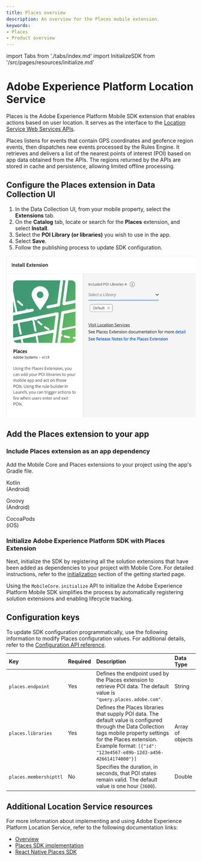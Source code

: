 ```yaml
---
title: Places overview
description: An overview for the Places mobile extension.
keywords:
- Places
- Product overview
---
```


import Tabs from './tabs/index.md'
import InitializeSDK from '/src/pages/resources/initialize.md'

# Adobe Experience Platform Location Service

Places is the Adobe Experience Platform Mobile SDK extension that enables actions based on user location. It serves as the interface to the [Location Service Web Services APIs](https://experienceleague.adobe.com/docs/places/using/web-service-api/places-web-services.html).  

Places listens for events that contain GPS coordinates and geofence region events, then dispatches new events processed by the Rules Engine. It retrieves and delivers a list of the nearest points of interest (POI) based on app data obtained from the APIs. The regions returned by the APIs are stored in cache and persistence, allowing limited offline processing.  

## Configure the Places extension in Data Collection UI

1. In the Data Collection UI, from your mobile property, select the **Extensions** tab.
2. On the **Catalog** tab, locate or search for the **Places** extension, and select **Install**.
3. Select the **POI Library (or libraries)** you wish to use in the app.
4. Select **Save**.
5. Follow the publishing process to update SDK configuration.

![Places extension configuration](./assets/index/config.png)

## Add the Places extension to your app

### Include Places extension as an app dependency

Add the Mobile Core and Places extensions to your project using the app's Gradle file.

<TabsBlock orientation="horizontal" slots="heading, content" repeat="3"/>

Kotlin<br/>(Android)

<Tabs query="platform=android-kotlin&task=add"/>

Groovy<br/>(Android)

<Tabs query="platform=android-groovy&task=add"/>

CocoaPods<br/>(iOS)

<Tabs query="platform=ios-pods&task=add"/>

### Initialize Adobe Experience Platform SDK with Places Extension

Next, initialize the SDK by registering all the solution extensions that have been added as dependencies to your project with Mobile Core. For detailed instructions, refer to the [initialization](/src/pages/home/getting-started/get-the-sdk/#2-add-initialization-code) section of the getting started page.

Using the `MobileCore.initialize` API to initialize the Adobe Experience Platform Mobile SDK simplifies the process by automatically registering solution extensions and enabling lifecycle tracking.

<InitializeSDK query="componentClass=TabsBlock"/>

## Configuration keys

To update SDK configuration programmatically, use the following information to modify Places configuration values. For additional details, refer to the [Configuration API reference](/src/pages/home/base/mobile-core/configuration/api-reference.md).  

| Key | Required | Description | Data Type |
| :--- | :--- | :--- | :--- |
| `places.endpoint` | Yes | Defines the endpoint used by the Places extension to retrieve POI data. The default value is `"query.places.adobe.com"`. | String |
| `places.libraries` | Yes | Defines the Places libraries that supply POI data. The default value is configured through the Data Collection tags mobile property settings for the Places extension. Example format: `[{"id": "123e4567-e89b-12d3-a456-426614174000"}]` | Array of objects |
| `places.membershipttl` | No | Specifies the duration, in seconds, that POI states remain valid. The default value is one hour (`3600`). | Double |

## Additional Location Service resources

For more information about implementing and using Adobe Experience Platform Location Service, refer to the following documentation links:

* [Overview](https://experienceleague.adobe.com/docs/places/using/home.html)
* [Places SDK implementation](https://experienceleague.adobe.com/en/docs/platform-learn/implement-mobile-sdk/app-implementation/places)
* [React Native Places SDK](https://github.com/adobe/aepsdk-react-native/tree/main/packages/places)
